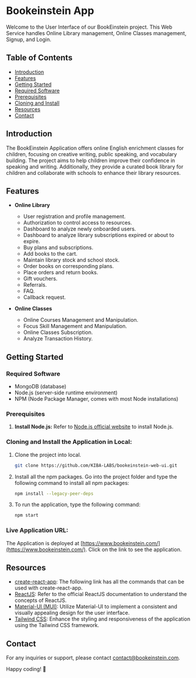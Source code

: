 # Bookeinstein App

Welcome to the User Interface of our BookEinstein project. This Web Service handles Online Library management, Online Classes management, Signup, and Login.

## Table of Contents
- [Introduction](#introduction)
- [Features](#features)
- [Getting Started](#getting-started)
- [Required Software](#required-software)
- [Prerequisites](#prerequisites)
- [Cloning and Install](#cloning-and-install)
- [Resources](#resources)
- [Contact](#contact)

## Introduction

The BookEinstein Application offers online English enrichment classes for children, focusing on creative writing, public speaking, and vocabulary building. The project aims to help children improve their confidence in speaking and writing. Additionally, they provide a curated book library for children and collaborate with schools to enhance their library resources.

## Features
- **Online Library**
  - User registration and profile management.
  - Authorization to control access to resources.
  - Dashboard to analyze newly onboarded users.
  - Dashboard to analyze library subscriptions expired or about to expire.
  - Buy plans and subscriptions.
  - Add books to the cart.
  - Maintain library stock and school stock.
  - Order books on corresponding plans.
  - Place orders and return books.
  - Gift vouchers.
  - Referrals.
  - FAQ.
  - Callback request.

- **Online Classes**
  - Online Courses Management and Manipulation.
  - Focus Skill Management and Manipulation.
  - Online Classes Subscription.
  - Analyze Transaction History.

## Getting Started
### Required Software
- MongoDB (database)
- Node.js (server-side runtime environment)
- NPM (Node Package Manager, comes with most Node installations)

### Prerequisites
1. **Install Node.js:**
   Refer to [Node.js official website](https://nodejs.org/en/) to install Node.js.

### Cloning and Install the Application in Local:
1. Clone the project into local.
   ```bash
   git clone https://github.com/KIBA-LABS/bookeinstein-web-ui.git

2. Install all the npm packages. Go into the project folder and type the following command to install all npm packages: 
   ```bash
   npm install --legacy-peer-deps

3. To run the application, type the following command: 
   ```bash
   npm start

### Live Application URL:
The Application is deployed at [https://www.bookeinstein.com/](https://www.bookeinstein.com/). Click on the link to see the application.

## Resources
- [create-react-app](https://github.com/facebook/create-react-app): The following link has all the commands that can be used with create-react-app.
- [ReactJS](https://reactjs.org/): Refer to the official ReactJS documentation to understand the concepts of ReactJS.
- [Material-UI (MUI)](https://mui.com/): Utilize Material-UI to implement a consistent and visually appealing design for the user interface.
- [Tailwind CSS](https://tailwindcss.com/): Enhance the styling and responsiveness of the application using the Tailwind CSS framework.

## Contact
For any inquiries or support, please contact [contact@bookeinstein.com](mailto:contact@bookeinstein.com).

Happy coding! 🚀
